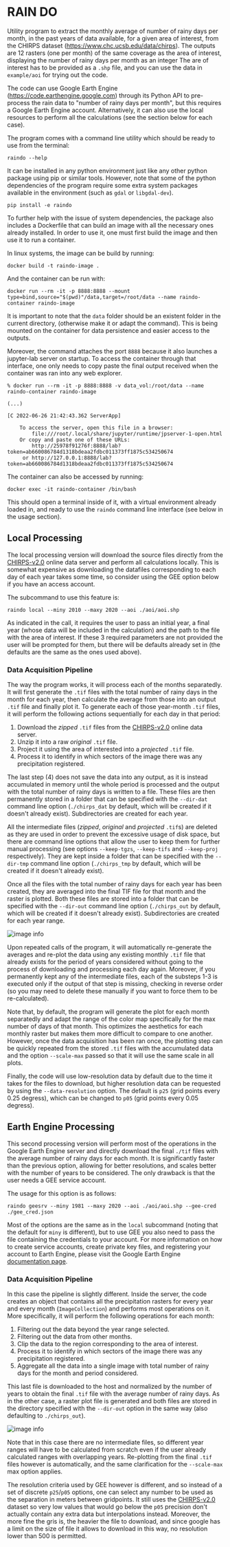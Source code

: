 # RAIN DO

Utility program to extract the monthly average of number of rainy days per
month, in the past years of data available, for a given area of interest,
from the CHIRPS dataset (https://www.chc.ucsb.edu/data/chirps).
The outputs are 12 rasters (one per month) of the same coverage as the area
of interest, displaying the number of rainy days per month as an integer
The are of interest has to be provided as a `.shp` file, and you can use
the data in `example/aoi` for trying out the code.


The code can use Google Earth Engine (https://code.earthengine.google.com)
through its Python API to pre-process the rain data to "number of rainy
days per month", but this requires a Google Earth Engine account.
Alternatively, it can also use the local resources to perform all the
calculations (see the section below for each case).

The program comes with a command line utility which should be ready to use
from the terminal:

```console
raindo --help
```

It can be installed in any python environment just like any other python
package using pip or similar tools.
However, note that some of the python dependencies of the program require
some extra system packages available in the environment (such as `gdal`
or `libgdal-dev`).

```console
pip install -e raindo
```

To further help with the issue of system dependencies, the package also
includes a Dockerfile that can build an image with all the necessary ones
already installed.
In order to use it, one must first build the image and then use it to run
a container.

In linux systems, the image can be build by running:

```console
docker build -t raindo-image .
```

And the container can be run with:

```console
docker run --rm -it -p 8888:8888 --mount type=bind,source="$(pwd)"/data,target=/root/data --name raindo-container raindo-image
```

It is important to note that the `data` folder should be an existent folder
in the current directory, (otherwise make it or adapt the command).
This is being mounted on the container for data persistence and easier
access to the outputs.

Moreover, the command attaches the port `8888` because it also launches a
jupyter-lab server on startup.
To access the container through that interface, one only needs to copy paste
the final output received when the container was ran into any web explorer.

```console
% docker run --rm -it -p 8888:8888 -v data_vol:/root/data --name raindo-container raindo-image

(...)

[C 2022-06-26 21:42:43.362 ServerApp] 
    
    To access the server, open this file in a browser:
        file:///root/.local/share/jupyter/runtime/jpserver-1-open.html
    Or copy and paste one of these URLs:
        http://25978f91276f:8888/lab?token=ab660086784d1318bdeaa2fdbc011373ff1875c534250674
     or http://127.0.0.1:8888/lab?token=ab660086784d1318bdeaa2fdbc011373ff1875c534250674
```

The container can also be accessed by running:

```console
docker exec -it raindo-container /bin/bash
```

This should open a terminal inside of it, with a virtual environment already
loaded in, and ready to use the `raindo` command line interface (see below
in the usage section).


## Local Processing

The local processing version will download the source files directly from the
[CHIRPS-v2.0](https://data.chc.ucsb.edu/products/CHIRPS-2.0/global_daily/)
online data server and perform all calculations locally.
This is somewhat expensive as downloading the datafiles corresponding to each
day of each year takes some time, so consider using the GEE option below if
you have an access account.

The subcommand to use this feature is:

```console
raindo local --miny 2010 --maxy 2020 --aoi ./aoi/aoi.shp
```

As indicated in the call, it requires the user to pass an initial year, a
final year (whose data will be included in the calculation) and the path
to the file with the area of interest.
If these 3 required parameters are not provided the user will be prompted
for them, but there will be defaults already set in (the defaults are the
same as the ones used above).

### Data Acquisition Pipeline

The way the program works, it will process each of the months separatedly.
It will first generate the `.tif` files with the total number of rainy days
in the month for each year, then calculate the average from those into an
output `.tif` file and finally plot it.
To generate each of those year-month `.tif` files, it will perform the
following actions sequentially for each day in that period:

1. Download the *zipped* `.tif` files from the
[CHIRPS-v2.0](https://data.chc.ucsb.edu/products/CHIRPS-2.0/global_daily/)
online data server.
2. Unzip it into a raw *original* `.tif` file.
3. Project it using the area of interested into a *projected* `.tif` file.
4. Process it to identify in which sectors of the image there was any
precipitation registered.

The last step (4) does not save the data into any output, as it is instead
accumulated in memory until the whole period is processed and the output
with the total number of rainy days is written to a file.
These files are then permanently stored in a folder that can be specified
with the `--dir-dat` command line option (`./chirps_dat` by default, which
will be created if it doesn't already exist).
Subdirectories are created for each year.

All the intermediate files (*zipped*, *original* and *projected* `.tif`s)
are deleted as they are used in order to prevent the excessive usage of
disk space, but there are command line options that allow the user to keep
them for further manual processing (see options `--keep-tgzs`, `--keep-tifs`
and `--keep-proj` respectively).
They are kept inside a folder that can be specified with the `--dir-tmp`
command line option (`./chirps_tmp` by default, which will be created if
it doesn't already exist).

Once all the files with the total number of rainy days for each year has been
created, they are averaged into the final TIF file for that month and the
raster is plotted.
Both these files are stored into a folder that can be specified with the
`--dir-out` command line option (`./chirps_out` by default, which will be
created if it doesn't already exist).
Subdirectories are created for each year range.

![image info](./datapipe_local.png)

Upon repeated calls of the program, it will automatically re-generate the
averages and re-plot the data using any existing monthly `.tif` file that
already exists for the period of years considered without going to the
process of downloading and processing each day again.
Moreover, if you permanently kept any of the intermediate files, each of
the substeps 1-3 is executed only if the output of that step is missing,
checking in reverse order (so you may need to delete these manually if
you want to force them to be re-calculated).

Note that, by default, the program will generate the plot for each month
separatedly and adapt the range of the color map specifically for the max
number of days of that month.
This optimizes the aesthetics for each monthly raster but makes them more
difficult to compare to one another.
However, once the data acquisition has been ran once, the plotting step can
be quickly repeated from the stored `.tif` files with the accumulated data
and the option `--scale-max` passed so that it will use the same scale in
all plots.

Finally, the code will use low-resolution data by default due to the time
it takes for the files to download, but higher resolution data can be
requested by using the `--data-resolution` option.
The default is `p25` (grid points every 0.25 degress), which can be changed
to `p05` (grid points every 0.05 degress).

## Earth Engine Processing

This second processing version will perform most of the operations in the
Google Earth Engine server and directly download the final `./tif` files
with the average number of rainy days for each month.
It is significantly faster than the previous option, allowing for better
resolutions, and scales better with the number of years to be considered.
The only drawback is that the user needs a GEE service account.

The usage for this option is as follows:

```console
raindo geesrv --miny 1981 --maxy 2020 --aoi ./aoi/aoi.shp --gee-cred ./gee_cred.json
```

Most of the options are the same as in the `local` subcommand (noting that
the default for `miny` is different), but to use GEE you also need to pass
the file containing the credentials to your account.
For more information on how to create service accounts, create private key
files, and registering your account to Earth Engine, please visit the
Google Earth Engine
[documentation page](https://developers.google.com/earth-engine/guides/service_account).

### Data Acquisition Pipeline

In this case the pipeline is slightly different.
Inside the server, the code creates an object that contains all the
precipitation rasters for every year and every month (`ImageCollection`)
and performs most operations on it.
More specifically, it will perform the following operations for each month:

1. Filtering out the data beyond the year range selected.
2. Filtering out the data from other months.
3. Clip the data to the region corresponding to the area of interest.
4. Process it to identify in which sectors of the image there was any
precipitation registered.
5. Aggregate all the data into a single image with total number of rainy
days for the month and period considered.

This last file is downloaded to the host and normalized by the number
of years to obtain the final `.tif` file with the average number of
rainy days.
As in the other case, a raster plot file is generated and both files
are stored in the directory specified with the `--dir-out` option in
the same way (also defaulting to `./chirps_out`).

![image info](./datapipe_geesrv.png)

Note that in this case there are no intermediate files, so different year
ranges will have to be calculated from scratch even if the user already
calculated ranges with overlapping years.
Re-plotting from the final `.tif` files however is automatically, and the
same clarification for the `--scale-max` max option applies.

The resolution criteria used by GEE however is different, and so instead
of a set of discrete `p25`/`p05` options, one can select any number to
be used as the separation in meters between gridpoints.
It still uses the
[CHIRPS-v2.0](https://data.chc.ucsb.edu/products/CHIRPS-2.0/global_daily/)
dataset so very low values that would go below the `p05` precision don't
actually contain any extra data but interpolations instead.
Moreover, the more fine the gris is, the heavier the file to download, and
since google has a limit on the size of file it allows to download in this
way, no resolution lower than 500 is permitted.
